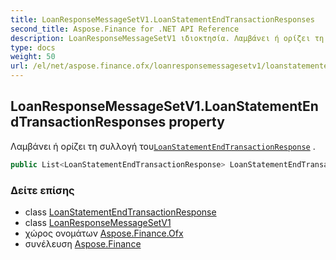 ```yaml
---
title: LoanResponseMessageSetV1.LoanStatementEndTransactionResponses
second_title: Aspose.Finance for .NET API Reference
description: LoanResponseMessageSetV1 ιδιοκτησία. Λαμβάνει ή ορίζει τη συλλογή τουLoanStatementEndTransactionResponse .
type: docs
weight: 50
url: /el/net/aspose.finance.ofx/loanresponsemessagesetv1/loanstatementendtransactionresponses/
---
```

## LoanResponseMessageSetV1.LoanStatementEndTransactionResponses property

Λαμβάνει ή ορίζει τη συλλογή του[`LoanStatementEndTransactionResponse`](../../../aspose.finance.ofx.loan/loanstatementendtransactionresponse/) .

```csharp
public List<LoanStatementEndTransactionResponse> LoanStatementEndTransactionResponses { get; set; }
```

### Δείτε επίσης

* class [LoanStatementEndTransactionResponse](../../../aspose.finance.ofx.loan/loanstatementendtransactionresponse/)
* class [LoanResponseMessageSetV1](../)
* χώρος ονομάτων [Aspose.Finance.Ofx](../../loanresponsemessagesetv1/)
* συνέλευση [Aspose.Finance](../../../)


